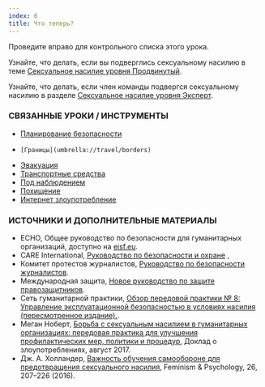 ```yaml
---
index: 6
title: Что теперь?
---
```

Проведите вправо для контрольного списка этого урока.

Узнайте, что делать, если вы подверглись сексуальному насилию в теме [Сексуальное  насилие уровня Продвинутый](umbrella://incident-response/sexual-assault/advanced).

Узнайте, что делать, если член команды подвергся сексуальному насилию в разделе [Сексуальное насилие уровня Эксперт](umbrella://incident-response/sexual-assault/expert).

### СВЯЗАННЫЕ УРОКИ / ИНСТРУМЕНТЫ

*   [Планирование безопасности](umbrella://assess-your-risk/security-planning)
*     [Границы](umbrella://travel/borders)
*   [Эвакуация](umbrella://incident-response/evacuation)
*   [Транспортные средства](umbrella://travel/vehicles)
*   [Под наблюдением](umbrella://work/being-followed/beginner)
*   [Похищение](umbrella://incident-response/kidnapping/beginner)
*   [Интернет злоупотребление](umbrella://communications/online-abuse)

### ИСТОЧНИКИ И ДОПОЛНИТЕЛЬНЫЕ МАТЕРИАЛЫ

*   ECHO, Общее руководство по безопасности для гуманитарных организаций, доступно на [eisf.eu](https://www.eisf.eu/library/generic-security-guide-for-humanitarian-organisations/).
*   CARE International, [Руководство по безопасности и охране](https://www.eisf.eu/wp-content/uploads/2014/09/0614-Macpherson-2004-CARE-International-Safety-and-Security-Handbook.pdf) ,
*   Комитет протестов журналистов, [Руководство по безопасности журналистов](https://cpj.org/reports/2012/04/journalist-security-guide.php).
*   Международная защита, [Новое руководство по защите правозащитников](https://www.protectioninternational.org/en/node/1106).
*   Сеть гуманитарной практики, [Обзор передовой практики № 8: Управление эксплуатационной безопасностью в условиях насилия (пересмотренное издание).](http://odihpn.org/wp-content/uploads/2010/11/GPR_8_revised2.pdf).
*   Меган Ноберт, [Борьба с сексуальным насилием в гуманитарных организациях: передовая практика для улучшения профилактических мер, политики и процедур](https://www.eisf.eu/library/addressing-sexual-violence-in-humanitarian-organisations-good-practices-for-improved-prevention-measures-policies-and-procedures/), Доклад о злоупотреблениях, август 2017.
*   Дж. А. Холландер, [Важность обучения самообороне для предотвращения сексуального насилия](https://www.researchgate.net/publication/301318587_The_importance_of_self-defense_training_for_sexual_violence_prevention), Feminism & Psychology, 26, 207–226 (2016).